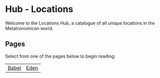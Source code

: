 # Hub - Locations

Welcome to the Locations Hub, a catalogue of all unique locations in the Metatronomicon world.

## Pages

Select from one of the pages below to begin reading:

<table class="HubTable">
    <tr>
        <td>
        <a href="babel.html">Babel</a>
        </td>
        <td>
        <a href="eden.html">Eden</a>
        </td>
    </tr>
</table>
